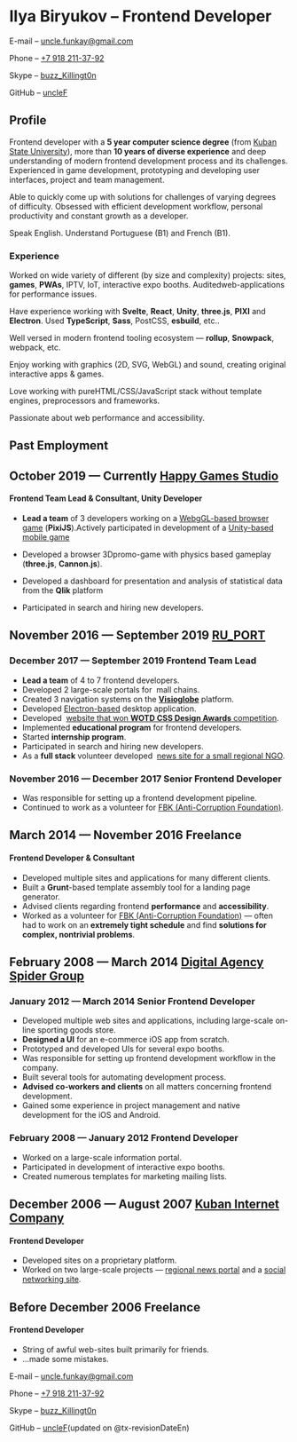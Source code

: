 # Ilya Biryukov – Frontend Developer

E-mail – [uncle.funkay@gmail.com](mailto:uncle.funkay@gmail.com?subject=Regarding%20Resume)

Phone – [+7 918 211-37-92](tel:+79182113792)

Skype – [buzz_Killingt0n](skype:buzz_Killingt0n?chat)

GitHub – [uncleF](https://github.com/uncleF)

## Profile

Frontend developer with a **5 year computer science degree** (from [Kuban State University](http://www.kubsu.ru/en/)), more than **10 years of diverse experience** and deep understanding of modern frontend development process and its challenges. Experienced in game development, prototyping and developing user interfaces, project and team management.

Able to quickly come up with solutions for challenges of varying degrees of difficulty. Obsessed with efficient development workflow, personal productivity and constant growth as a developer.

Speak English. Understand Portuguese (B1) and French (B1).

### Experience

Worked on wide variety of different (by size and complexity) projects: sites, **games**, **PWAs**, IPTV, IoT, interactive expo booths. Auditedweb-applications for performance issues.

Have experience working with **Svelte**, **React**, **Unity**, **three.js**, **PIXI** and **Electron**. Used **TypeScript**, **Sass**, PostCSS, **esbuild**, etc..

Well versed in modern frontend tooling ecosystem — **rollup**, **Snowpack**, webpack, etc.

Enjoy working with graphics (2D, SVG, WebGL) and sound, creating original interactive apps & games.

Love working with pureHTML/CSS/JavaScript stack without template engines, preprocessors and frameworks.

Passionate about web performance and accessibility.

## Past Employment

## October 2019 — Currently [Happy Games Studio](https://hgstudio.ru/)

#### Frontend Team Lead & Consultant, Unity Developer

*   **Lead a team** of 3 developers working on a [WebgGL-based browser game](https://ok.ru/dachagame) (**PixiJS**).Actively participated in development of a 
[Unity-based mobile game](https://play.google.com/store/apps/details?id=com.happygames.ships)

*   Developed a browser 3Dpromo-game with physics based gameplay (**three.js**, **Cannon.js**).
*   Developed a dashboard for presentation and analysis of statistical data from the **Qlik** platform
*   Participated in search and hiring new developers.

## November 2016 — September 2019 [RU_PORT](http://ruport.ru/)

### December 2017 — September 2019 Frontend Team Lead

*   **Lead a team** of 4 to 7 frontend developers.
*   Developed 2 large-scale portals for  mall chains.
*   Created 3 navigation systems on the **[Visioglobe](https://visioglobe.com/)** platform.
*   Developed [Electron-based](https://electronjs.org/) desktop application.
*   Developed  [website that won **WOTD CSS Design Awards** competition](https://wind-channel.com/en).
*   Implemented **educational program** for frontend developers.
*   Started **internship program**.
*   Participated in search and hiring new developers.
*   As a **full stack** volunteer developed  [news site for a small regional NGO](http://libertariansouth.ru).

### November 2016 — December 2017 Senior Frontend Developer

*   Was responsible for setting up a frontend development pipeline.
*   Continued to work as a volunteer for [FBK (Anti-Corruption Foundation)](http://fbk.info/).

## March 2014 — November 2016 Freelance

#### Frontend Developer & Consultant

*   Developed multiple sites and applications for many different clients.
*   Built a **Grunt**-based template assembly tool for a landing page generator.
*   Advised clients regarding frontend **performance** and **accessibility**.
*   Worked as a volunteer for [FBK (Anti-Corruption Foundation)](http://fbk.info/) — often had to work on an **extremely tight schedule** and find **solutions for complex, nontrivial problems**.

## February 2008 — March 2014 [Digital Agency Spider Group](http://spider.ru/en/)

### January 2012 — March 2014 Senior Frontend Developer

*   Developed multiple web sites and applications, including large-scale on-line sporting goods store.
*   **Designed a UI** for an e-commerce iOS app from scratch.
*   Prototyped and developed UIs for several expo booths.
*   Was responsible for setting up frontend development workflow in the company.
*   Built several tools for automating development process.
*   **Advised co-workers and clients** on all matters concerning frontend development.
*   Gained some experience in project management and native development for the iOS and Android.

### February 2008 — January 2012 Frontend Developer

*   Worked on a large-scale information portal.
*   Participated in development of interactive expo booths.
*   Created numerous templates for marketing mailing lists.

## December 2006 — August 2007 [Kuban Internet Company](http://kubic.ru/)

#### Frontend Developer

*   Developed sites on a proprietary platform.
*   Worked on two large-scale projects — [regional news portal](https://www.yuga.ru/) and a [social networking site](http://www.diary.ru/).

## Before December 2006 Freelance

#### Frontend Developer

*   String of awful web-sites built primarily for friends.
*   ...made some mistakes.

E-mail – [uncle.funkay@gmail.com](mailto:uncle.funkay@gmail.com?subject=Regarding%20Resume)

Phone – [+7 918 211-37-92](tel:+79182113792)

Skype – [buzz_Killingt0n](skype:buzz_Killingt0n?chat)

GitHub – [uncleF](https://github.com/uncleF)(updated on @tx-revisionDateEn)